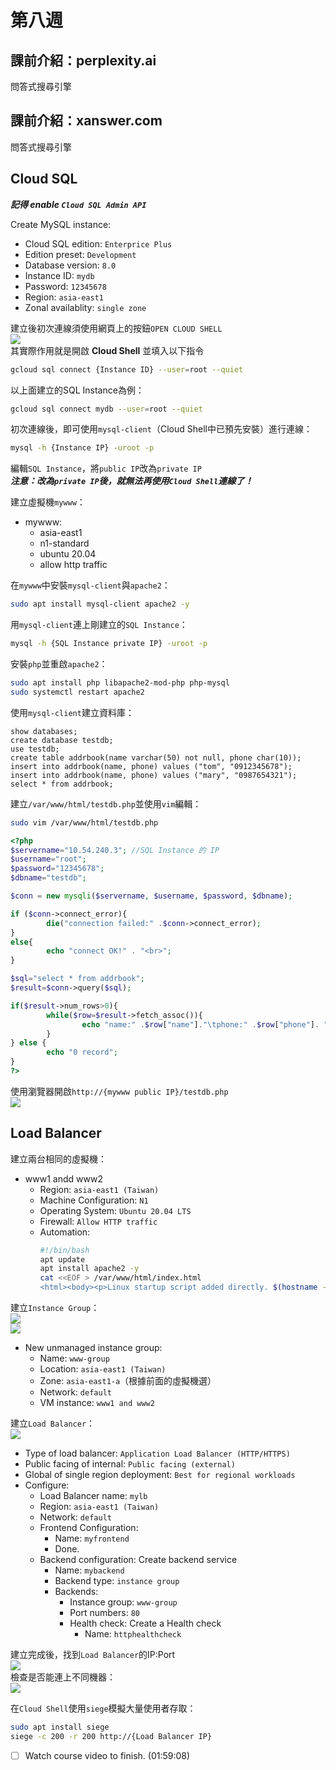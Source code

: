 # 第八週

## 課前介紹：perplexity.ai
問答式搜尋引擎

## 課前介紹：xanswer.com
問答式搜尋引擎

## Cloud SQL
***記得 enable `Cloud SQL Admin API`***

Create MySQL instance:<br>
- Cloud SQL edition: `Enterprice Plus`
- Edition preset: `Development`
- Database version: `8.0`
- Instance ID: `mydb`
- Password: `12345678`
- Region: `asia-east1`
- Zonal availablity: `single zone`

建立後初次連線須使用網頁上的按鈕`OPEN CLOUD SHELL`<br>
![](src/linux-2024102901.png)<br>
其實際作用就是開啟 **Cloud Shell** 並填入以下指令<br>
```bash
gcloud sql connect {Instance ID} --user=root --quiet
```
以上面建立的SQL Instance為例：<br>
```bash
gcloud sql connect mydb --user=root --quiet
```

初次連線後，即可使用`mysql-client`（Cloud Shell中已預先安裝）進行連線：<br>
```bash
mysql -h {Instance IP} -uroot -p
```

編輯`SQL Instance`，將`public IP`改為`private IP`<br>
***注意：改為`private IP`後，就無法再使用`Cloud Shell`連線了！***

建立虛擬機`mywww`：<br>
- mywww:<br>
    * asia-east1
    * n1-standard
    * ubuntu 20.04
    * allow http traffic
 
在`mywww`中安裝`mysql-client`與`apache2`：<br>
```bash
sudo apt install mysql-client apache2 -y
```

用`mysql-client`連上剛建立的`SQL Instance`：<br>
```bash
mysql -h {SQL Instance private IP} -uroot -p
```

安裝`php`並重啟`apache2`：<br>
```bash
sudo apt install php libapache2-mod-php php-mysql
sudo systemctl restart apache2
```

使用`mysql-client`建立資料庫：<br>
```mysql
show databases;
create database testdb;
use testdb;
create table addrbook(name varchar(50) not null, phone char(10));
insert into addrbook(name, phone) values ("tom", "0912345678");
insert into addrbook(name, phone) values ("mary", "0987654321");
select * from addrbook;
```

建立`/var/www/html/testdb.php`並使用`vim`編輯：<br>
```bash
sudo vim /var/www/html/testdb.php
```
```php
<?php
$servername="10.54.240.3"; //SQL Instance 的 IP
$username="root";
$password="12345678";
$dbname="testdb";

$conn = new mysqli($servername, $username, $password, $dbname);

if ($conn->connect_error){
        die("connection failed:" .$conn->connect_error);
}
else{
        echo "connect OK!" . "<br>";
}

$sql="select * from addrbook";
$result=$conn->query($sql);

if($result->num_rows>0){
        while($row=$result->fetch_assoc()){
                echo "name:" .$row["name"]."\tphone:" .$row["phone"]. "<br>";
        }
} else {
        echo "0 record";
}
?>
```

使用瀏覽器開啟`http://{mywww public IP}/testdb.php`<br>
![](src/linux-2024102902.png)

## Load Balancer
建立兩台相同的虛擬機：<br>
- www1 andd www2
    - Region: `asia-east1 (Taiwan)`
    - Machine Configuration: `N1`
    - Operating System: `Ubuntu 20.04 LTS`
    - Firewall: `Allow HTTP traffic`
    - Automation:
        ```bash
        #!/bin/bash
        apt update
        apt install apache2 -y
        cat <<EOF > /var/www/html/index.html
        <html><body><p>Linux startup script added directly. $(hostname -f)</p></body></html>
        ```

建立`Instance Group`：<br>
![](src/linux-2024102903.png)<br>
![](src/linux-2024102904.png)<br>
- New unmanaged instance group:
    - Name: `www-group`
    - Location: `asia-east1 (Taiwan)`
    - Zone: `asia-east1-a`（根據前面的虛擬機選）
    - Network: `default`
    - VM instance: `www1 and www2`

建立`Load Balancer`：<br>
![](src/linux-2024102905.png)
- Type of load balancer: `Application Load Balancer (HTTP/HTTPS)`
- Public facing of internal: `Public facing (external)`
- Global of single region deployment: `Best for regional workloads`
- Configure:
    - Load Balancer name: `mylb`
    - Region: `asia-east1 (Taiwan)`
    - Network: `default`
    - Frontend Configuration:
        - Name: `myfrontend`
        - Done.
    - Backend configuration: Create backend service
        - Name: `mybackend`
        - Backend type: `instance group`
        - Backends:
            - Instance group: `www-group`
            - Port numbers: `80`
            - Health check: Create a Health check
                - Name: `httphealthcheck`

建立完成後，找到`Load Balancer`的IP:Port<br>
![](src/linux-2024102906.png)<br>
檢查是否能連上不同機器：<br>
![](src/linux-2024102907.png)<br>

在`Cloud Shell`使用`siege`模擬大量使用者存取：<br>
```bash
sudo apt install siege
siege -c 200 -r 200 http://{Load Balancer IP}
```

- [ ] Watch course video to finish. (01:59:08)
